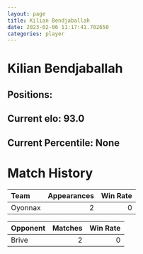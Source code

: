 ```yaml
---  
layout: page  
title: Kilian Bendjaballah  
date: 2023-02-06 11:17:41.702650  
categories: player  
---
```

# Kilian Bendjaballah

## Positions: 

## Current elo: 93.0

## Current Percentile: None

# Match History


| Team    |   Appearances |   Win Rate |
|:--------|--------------:|-----------:|
| Oyonnax |             2 |          0 |

| Opponent   |   Matches |   Win Rate |
|:-----------|----------:|-----------:|
| Brive      |         2 |          0 |